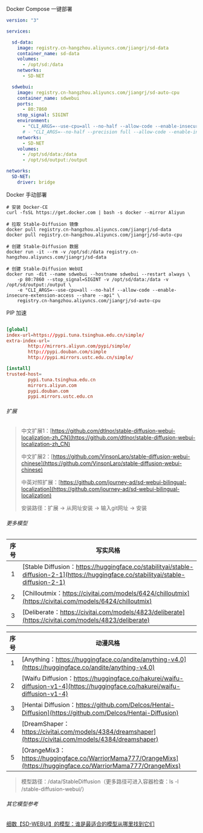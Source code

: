 Docker Compose 一键部署

```yaml
version: "3"

services:

  sd-data:
    image: registry.cn-hangzhou.aliyuncs.com/jiangrj/sd-data
    container_name: sd-data
    volumes:
      - /opt/sd:/data
    networks:
      - SD-NET

  sdwebui:
    image: registry.cn-hangzhou.aliyuncs.com/jiangrj/sd-auto-cpu
    container_name: sdwebui
    ports:
      - 80:7860
    stop_signal: SIGINT
    environment:
      - "CLI_ARGS=--use-cpu=all --no-half --allow-code --enable-insecure-extension-access --share --api"
      # - "CLI_ARGS=--no-half --precision full --allow-code --enable-insecure-extension-access --api"
    networks:
      - SD-NET
    volumes:
      - /opt/sd/data:/data
      - /opt/sd/output:/output

networks:
  SD-NET:
    driver: bridge

```

Docker 手动部署

```shell
# 安装 Docker-CE
curl -fsSL https://get.docker.com | bash -s docker --mirror Aliyun

# 拉取 Stable-Diffusion 镜像
docker pull registry.cn-hangzhou.aliyuncs.com/jiangrj/sd-data
docker pull registry.cn-hangzhou.aliyuncs.com/jiangrj/sd-auto-cpu

# 创建 Stable-Diffusion 数据
docker run -it --rm -v /opt/sd:/data registry.cn-hangzhou.aliyuncs.com/jiangrj/sd-data

# 创建 Stable-Diffusion WebUI
docker run -dit --name sdwebui --hostname sdwebui --restart always \
    -p 80:7860 --stop_signal=SIGINT -v /opt/sd/data:/data -v /opt/sd/output:/output \
    -e "CLI_ARGS=--use-cpu=all --no-half --allow-code --enable-insecure-extension-access --share --api" \
    registry.cn-hangzhou.aliyuncs.com/jiangrj/sd-auto-cpu

```

PIP 加速

```conf

[global]
index-url=https://pypi.tuna.tsinghua.edu.cn/simple/
extra-index-url=
        http://mirrors.aliyun.com/pypi/simple/
        http://pypi.douban.com/simple
        http://pypi.mirrors.ustc.edu.cn/simple/

[install]
trusted-host=
        pypi.tuna.tsinghua.edu.cn
        mirrors.aliyun.com
        pypi.douban.com
        pypi.mirrors.ustc.edu.cn

```

###### 扩展

> 中文扩展1：[https://github.com/dtlnor/stable-diffusion-webui-localization-zh_CN](https://github.com/dtlnor/stable-diffusion-webui-localization-zh_CN)
> 
> 中文扩展2：[https://github.com/VinsonLaro/stable-diffusion-webui-chinese](https://github.com/VinsonLaro/stable-diffusion-webui-chinese)
> 
> 中英对照扩展：[https://github.com/journey-ad/sd-webui-bilingual-localization](https://github.com/journey-ad/sd-webui-bilingual-localization)
> 
> 安装路径：扩展 -> 从网址安装 -> 输入git网址 -> 安装

###### 更多模型

| 序号 | 写实风格                                                     |
| :--: | ------------------------------------------------------------ |
|  1   | [Stable Diffusion：https://huggingface.co/stabilityai/stable-diffusion-2-1](https://huggingface.co/stabilityai/stable-diffusion-2-1) |
|  2   | [Chilloutmix：https://civitai.com/models/6424/chilloutmix](https://civitai.com/models/6424/chilloutmix) |
|  3   | [Deliberate：https://civitai.com/models/4823/deliberate](https://civitai.com/models/4823/deliberate) |

| 序号 | 动漫风格                                                     |
| :--: | ------------------------------------------------------------ |
|  1   | [Anything：https://huggingface.co/andite/anything-v4.0](https://huggingface.co/andite/anything-v4.0) |
|  2   | [Waifu Diffusion：https://huggingface.co/hakurei/waifu-diffusion-v1-4](https://huggingface.co/hakurei/waifu-diffusion-v1-4) |
|  3   | [Hentai Diffusion：https://github.com/Delcos/Hentai-Diffusion](https://github.com/Delcos/Hentai-Diffusion) |
|  4   | [DreamShaper：https://civitai.com/models/4384/dreamshaper](https://civitai.com/models/4384/dreamshaper) |
|  5   | [OrangeMix3：https://huggingface.co/WarriorMama777/OrangeMixs](https://huggingface.co/WarriorMama777/OrangeMixs) |

> 模型路径：/data/StableDiffusion（更多路径可进入容器检查：ls -l /stable-diffusion-webui/）

###### 其它模型参考
[细数【SD-WEBUI】的模型：谁是最适合的模型从哪里找到它们](http://wed.xjx100.cn/news/148980.html?action=onClick)
